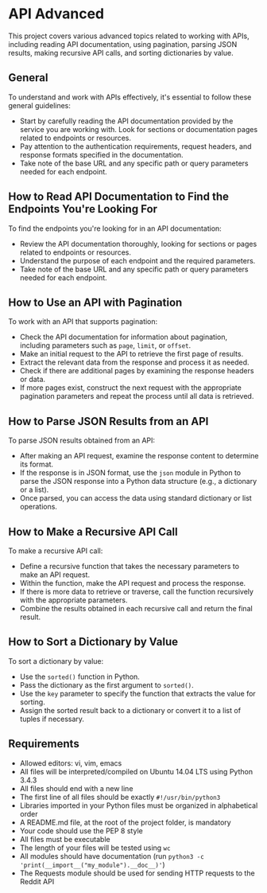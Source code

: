 # API Advanced

This project covers various advanced topics related to working with APIs, including reading API documentation, using pagination, parsing JSON results, making recursive API calls, and sorting dictionaries by value.

## General

To understand and work with APIs effectively, it's essential to follow these general guidelines:

- Start by carefully reading the API documentation provided by the service you are working with. Look for sections or documentation pages related to endpoints or resources.
- Pay attention to the authentication requirements, request headers, and response formats specified in the documentation.
- Take note of the base URL and any specific path or query parameters needed for each endpoint.

## How to Read API Documentation to Find the Endpoints You're Looking For

To find the endpoints you're looking for in an API documentation:

- Review the API documentation thoroughly, looking for sections or pages related to endpoints or resources.
- Understand the purpose of each endpoint and the required parameters.
- Take note of the base URL and any specific path or query parameters needed for each endpoint.

## How to Use an API with Pagination

To work with an API that supports pagination:

- Check the API documentation for information about pagination, including parameters such as `page`, `limit`, or `offset`.
- Make an initial request to the API to retrieve the first page of results.
- Extract the relevant data from the response and process it as needed.
- Check if there are additional pages by examining the response headers or data.
- If more pages exist, construct the next request with the appropriate pagination parameters and repeat the process until all data is retrieved.

## How to Parse JSON Results from an API

To parse JSON results obtained from an API:

- After making an API request, examine the response content to determine its format.
- If the response is in JSON format, use the `json` module in Python to parse the JSON response into a Python data structure (e.g., a dictionary or a list).
- Once parsed, you can access the data using standard dictionary or list operations.

## How to Make a Recursive API Call

To make a recursive API call:

- Define a recursive function that takes the necessary parameters to make an API request.
- Within the function, make the API request and process the response.
- If there is more data to retrieve or traverse, call the function recursively with the appropriate parameters.
- Combine the results obtained in each recursive call and return the final result.

## How to Sort a Dictionary by Value

To sort a dictionary by value:

- Use the `sorted()` function in Python.
- Pass the dictionary as the first argument to `sorted()`.
- Use the `key` parameter to specify the function that extracts the value for sorting.
- Assign the sorted result back to a dictionary or convert it to a list of tuples if necessary.

## Requirements

- Allowed editors: vi, vim, emacs
- All files will be interpreted/compiled on Ubuntu 14.04 LTS using Python 3.4.3
- All files should end with a new line
- The first line of all files should be exactly `#!/usr/bin/python3`
- Libraries imported in your Python files must be organized in alphabetical order
- A README.md file, at the root of the project folder, is mandatory
- Your code should use the PEP 8 style
- All files must be executable
- The length of your files will be tested using `wc`
- All modules should have documentation (run `python3 -c 'print(__import__("my_module").__doc__)'`)
- The Requests module should be used for sending HTTP requests to the Reddit API

